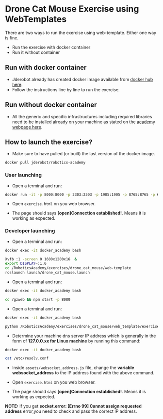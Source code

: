 # Drone Cat Mouse Exercise using WebTemplates

There are two ways to run the exercise using web-template. Either one way is fine.

- Run the exercise with docker container
- Run it without container

## Run with docker container

- Jderobot already has created docker image available from [docker hub here](https://hub.docker.com/r/jderobot/robotics-academy/).
- Follow the instructions line by line to run the exercise.

## Run without docker container

- All the generic and specific infrastructures including required libraries need to be installed already on your machine as stated on the [academy webpage here](http://jderobot.github.io/RoboticsAcademy/installation/).

## How to launch the exercise?

- Make sure to have pulled (or built) the last version of the docker image.
```bash
docker pull jderobot/robotics-academy
```

### User launching

- Open a terminal and run:
```bash
docker run -it -p 8000:8000 -p 2303:2303 -p 1905:1905 -p 8765:8765 -p 6080:6080 -p 1108:1108 jderobot/robotics-academy python3.8 manager.py
```

- Open `exercise.html` on you web browser.

- The page should says **[open]Connection established!**. Means it is working as expected.

### Developer launching
- Open a terminal and run:
```bash
docker exec -it docker_academy bash

Xvfb :1 -screen 0 1600x1200x16  &
export DISPLAY=:1.0
cd /RoboticsAcademy/exercises/drone_cat_mouse/web-template
roslaunch launch/drone_cat_mouse.launch
```

- Open a terminal and run:
```bash
docker exec -it docker_academy bash

cd /gzweb && npm start -p 8080
```

- Open a terminal and run:
```bash
docker exec -it docker_academy bash

python /RoboticsAcademy/exercises/drone_cat_mouse/web_template/exercise.py 0.0.0.0
```

- Determine your machine dns server IP address which is generally in the form of **127.0.0.xx for Linux machine** by running this command:
```bash
docker exec -it docker_academy bash

cat /etc/resolv.conf
```

- Inside `assets/websocket_address.js` file, change the **variable websocket_address** to the IP address found with the above command.

- Open `exercise.html` on you web browser.

- The page should says **[open]Connection established!**. Means it is working as expected.

**__NOTE:__**  If you get **socket.error: [Errno 99] Cannot assign requested address** error,you need to check and pass the correct IP address.
